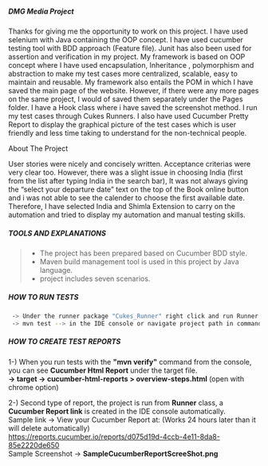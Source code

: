 ##### DMG Media Project
Thanks for giving me the opportunity to work on this project. I have used selenium with Java containing the OOP concept. I have used cucumber testing tool with BDD approach (Feature file). Junit has also been used for assertion and verification  in my project.
My framework is based on OOP concept where  I have used encapsulation, Inheritance , polymorphism and abstraction to make my test cases more centralized, scalable, easy to maintain and reusable. My framework also entails the POM in which I have saved the main page of the website. However, if there were any more pages on the same project, I would of saved them separately under the Pages folder. I have a Hook class where i have saved the screenshot method.
I run my test cases through Cukes Runners. I also have used Cucumber Pretty Report to display the graphical picture of the test cases which is user friendly and less time taking to understand for the non-technical people.

About The Project

User stories were nicely and concisely written. Acceptance criterias were very clear too. However, there was a slight issue in choosing India (first from the list after typing  India in the search bar), It was not always giving the “select your departure date” text on the top of the Book online button and i was not able to see the calender to choose the first available date. Therefore, I have selected India and Shimla Extension to carry on the automation and tried to display my automation and manual testing skills.

##### TOOLS AND EXPLANATIONS
>- The project has been prepared based on Cucumber BDD style.
>- Maven build management tool is used in this project by Java language.
>- project includes seven scenarios.

##### HOW TO RUN TESTS
```sh
 -> Under the runner package "Cukes_Runner" right click and run Runner. "src > test > java > runner > Cukes_Runner"
 -> mvn test --> in the IDE console or navigate project path in command line and run.
```
##### HOW TO CREATE TEST REPORTS

1-) When you run tests with the **"mvn verify"** command from the console, you can see **Cucumber Html Report** under the target file.       
**-> target -> cucumber-html-reports > overview-steps.html** (open with chrome option)

2-) Second type of report, the project is run from **Runner** class, a **Cucumber Report link** is created in the IDE console automatically.       
Sample link -> View your Cucumber Report at:   (Works 24 hours later than it will delete automatically)                                         
https://reports.cucumber.io/reports/d075d19d-4ccb-4e11-8da8-85e2220de650             
Sample Screenshot -> **SampleCucumberReportScreeShot.png**


 